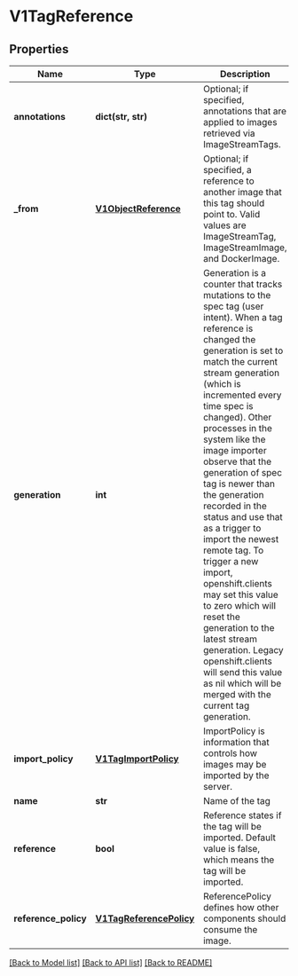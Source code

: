 # V1TagReference

## Properties
Name | Type | Description | Notes
------------ | ------------- | ------------- | -------------
**annotations** | **dict(str, str)** | Optional; if specified, annotations that are applied to images retrieved via ImageStreamTags. | 
**_from** | [**V1ObjectReference**](V1ObjectReference.md) | Optional; if specified, a reference to another image that this tag should point to. Valid values are ImageStreamTag, ImageStreamImage, and DockerImage. | [optional] 
**generation** | **int** | Generation is a counter that tracks mutations to the spec tag (user intent). When a tag reference is changed the generation is set to match the current stream generation (which is incremented every time spec is changed). Other processes in the system like the image importer observe that the generation of spec tag is newer than the generation recorded in the status and use that as a trigger to import the newest remote tag. To trigger a new import, openshift.clients may set this value to zero which will reset the generation to the latest stream generation. Legacy openshift.clients will send this value as nil which will be merged with the current tag generation. | 
**import_policy** | [**V1TagImportPolicy**](V1TagImportPolicy.md) | ImportPolicy is information that controls how images may be imported by the server. | [optional] 
**name** | **str** | Name of the tag | 
**reference** | **bool** | Reference states if the tag will be imported. Default value is false, which means the tag will be imported. | [optional] 
**reference_policy** | [**V1TagReferencePolicy**](V1TagReferencePolicy.md) | ReferencePolicy defines how other components should consume the image. | [optional] 

[[Back to Model list]](../README.md#documentation-for-models) [[Back to API list]](../README.md#documentation-for-api-endpoints) [[Back to README]](../README.md)



